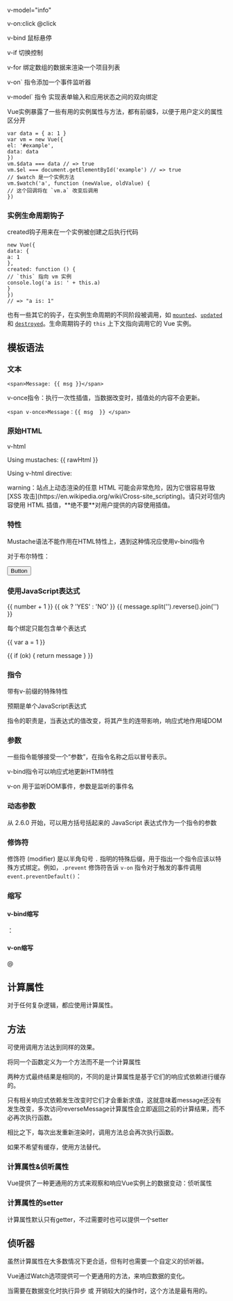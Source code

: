 v-model="info"

v-on:click   @click  

v-bind 鼠标悬停

v-if 切换控制

v-for 绑定数组的数据来渲染一个项目列表

v-on` 指令添加一个事件监听器

v-model` 指令 实现表单输入和应用状态之间的双向绑定



Vue实例暴露了一些有用的实例属性与方法，都有前缀$，以便于用户定义的属性区分开

```
var data = { a: 1 }
var vm = new Vue({
el: '#example',
data: data
})
vm.$data === data // => true
vm.$el === document.getElementById('example') // => true
// $watch 是一个实例方法
vm.$watch('a', function (newValue, oldValue) {
// 这个回调将在 `vm.a` 改变后调用
})
```

### 实例生命周期钩子

created钩子用来在一个实例被创建之后执行代码

```
new Vue({
data: {
a: 1
},
created: function () {
// `this` 指向 vm 实例
console.log('a is: ' + this.a)
}
})
// => "a is: 1"
```

也有一些其它的钩子，在实例生命周期的不同阶段被调用，如 [`mounted`](https://cn.vuejs.org/v2/api/#mounted)、[`updated`](https://cn.vuejs.org/v2/api/#updated) 和 [`destroyed`](https://cn.vuejs.org/v2/api/#destroyed)。生命周期钩子的 `this` 上下文指向调用它的 Vue 实例。

 ## 模板语法

### 文本

```
<span>Message: {{ msg }}</span>
```

v-once指令：执行一次性插值，当数据改变时，插值处的内容不会更新。

```
<span v-once>Message：{{ msg  }} </span>
```

### 原始HTML

v-html

<p>Using mustaches: {{ rawHtml }}</p>
<p>Using v-html directive: <span v-html="rawHtml"></span></p>
warning：站点上动态渲染的任意 HTML 可能会非常危险，因为它很容易导致 [XSS 攻击](https://en.wikipedia.org/wiki/Cross-site_scripting)。请只对可信内容使用 HTML 插值，**绝不要**对用户提供的内容使用插值。

### 特性

Mustache语法不能作用在HTML特性上，遇到这种情况应使用v-bind指令

<div v-bind:id="dynamic"> </div>
对于布尔特性：

<button v-bind:disabled="isButtonDisabled">Button</button>

### 使用JavaScript表达式

{{ number + 1 }}
{{ ok ? 'YES' : 'NO' }}
{{ message.split('').reverse().join('') }}

<div v-bind:id="'list-' + id"></div>
每个绑定只能包含单个表达式

<!-- 这是语句，不是表达式 -->
{{ var a = 1 }}
<!-- 流控制也不会生效，请使用三元表达式 -->
{{ if (ok) { return message } }}

### 指令

带有v-前缀的特殊特性

预期是单个JavaScript表达式

指令的职责是，当表达式的值改变，将其产生的连带影响，响应式地作用域DOM

### 参数

一些指令能够接受一个“参数”，在指令名称之后以冒号表示。

v-bind指令可以响应式地更新HTMl特性

v-on 用于监听DOM事件，参数是监听的事件名

### 动态参数

 从 2.6.0 开始，可以用方括号括起来的 JavaScript 表达式作为一个指令的参数

### 修饰符

修饰符 (modifier) 是以半角句号 `.` 指明的特殊后缀，用于指出一个指令应该以特殊方式绑定。例如，`.prevent` 修饰符告诉 `v-on` 指令对于触发的事件调用 `event.preventDefault()`：

### 缩写

#### v-bind缩写

 ：

#### v-on缩写

@



## 计算属性

对于任何复杂逻辑，都应使用计算属性。

## 方法

可使用调用方法达到同样的效果。

将同一个函数定义为一个方法而不是一个计算属性



两种方式最终结果是相同的，不同的是计算属性是基于它们的响应式依赖进行缓存的。

只有相关响应式依赖发生改变时它们才会重新求值，这就意味着message还没有发生改变，多次访问reverseMessage计算属性会立即返回之前的计算结果，而不必再次执行函数。

相比之下，每次出发重新渲染时，调用方法总会再次执行函数。

如果不希望有缓存，使用方法替代。

### 计算属性&侦听属性

Vue提供了一种更通用的方式来观察和响应Vue实例上的数据变动：侦听属性

### 计算属性的setter

计算属性默认只有getter，不过需要时也可以提供一个setter

## 侦听器

虽然计算属性在大多数情况下更合适，但有时也需要一个自定义的侦听器。

Vue通过Watch选项提供可一个更通用的方法，来响应数据的变化。

当需要在数据变化时执行异步 或 开销较大的操作时，这个方法是最有用的。



